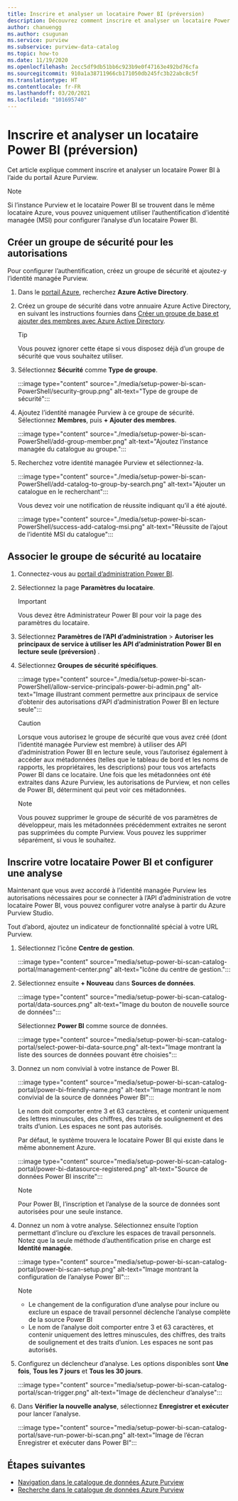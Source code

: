 ```yaml
---
title: Inscrire et analyser un locataire Power BI (préversion)
description: Découvrez comment inscrire et analyser un locataire Power BI à l’aide du portail Azure Purview.
author: chanuengg
ms.author: csugunan
ms.service: purview
ms.subservice: purview-data-catalog
ms.topic: how-to
ms.date: 11/19/2020
ms.openlocfilehash: 2ecc5df9db51bb6c923b9e0f47163e492bd76cfa
ms.sourcegitcommit: 910a1a38711966cb171050db245fc3b22abc8c5f
ms.translationtype: HT
ms.contentlocale: fr-FR
ms.lasthandoff: 03/20/2021
ms.locfileid: "101695740"
---
```

# <a name="register-and-scan-a-power-bi-tenant-preview"></a>Inscrire et analyser un locataire Power BI (préversion)

Cet article explique comment inscrire et analyser un locataire Power BI à l’aide du portail Azure Purview.

> [!Note]
> Si l’instance Purview et le locataire Power BI se trouvent dans le même locataire Azure, vous pouvez uniquement utiliser l’authentification d’identité managée (MSI) pour configurer l’analyse d’un locataire Power BI. 

## <a name="create-a-security-group-for-permissions"></a>Créer un groupe de sécurité pour les autorisations

Pour configurer l’authentification, créez un groupe de sécurité et ajoutez-y l’identité managée Purview.

1. Dans le [portail Azure](https://portal.azure.com), recherchez **Azure Active Directory**.
1. Créez un groupe de sécurité dans votre annuaire Azure Active Directory, en suivant les instructions fournies dans [Créer un groupe de base et ajouter des membres avec Azure Active Directory](../active-directory/fundamentals/active-directory-groups-create-azure-portal.md).

    > [!Tip]
    > Vous pouvez ignorer cette étape si vous disposez déjà d’un groupe de sécurité que vous souhaitez utiliser.

1. Sélectionnez **Sécurité** comme **Type de groupe**.

    :::image type="content" source="./media/setup-power-bi-scan-PowerShell/security-group.png" alt-text="Type de groupe de sécurité":::

1. Ajoutez l’identité managée Purview à ce groupe de sécurité. Sélectionnez **Membres**, puis **+ Ajouter des membres**.

    :::image type="content" source="./media/setup-power-bi-scan-PowerShell/add-group-member.png" alt-text="Ajoutez l’instance managée du catalogue au groupe.":::

1. Recherchez votre identité managée Purview et sélectionnez-la.

    :::image type="content" source="./media/setup-power-bi-scan-PowerShell/add-catalog-to-group-by-search.png" alt-text="Ajouter un catalogue en le recherchant":::

    Vous devez voir une notification de réussite indiquant qu’il a été ajouté.

    :::image type="content" source="./media/setup-power-bi-scan-PowerShell/success-add-catalog-msi.png" alt-text="Réussite de l’ajout de l’identité MSI du catalogue":::

## <a name="associate-the-security-group-with-the-tenant"></a>Associer le groupe de sécurité au locataire

1. Connectez-vous au [portail d’administration Power BI](https://app.powerbi.com/admin-portal/tenantSettings).
1. Sélectionnez la page **Paramètres du locataire**.

    > [!Important]
    > Vous devez être Administrateur Power BI pour voir la page des paramètres du locataire.

1. Sélectionnez **Paramètres de l’API d’administration** > **Autoriser les principaux de service à utiliser les API d’administration Power BI en lecture seule (préversion)** .
1. Sélectionnez **Groupes de sécurité spécifiques**.

    :::image type="content" source="./media/setup-power-bi-scan-PowerShell/allow-service-principals-power-bi-admin.png" alt-text="Image illustrant comment permettre aux principaux de service d’obtenir des autorisations d’API d’administration Power BI en lecture seule":::

    > [!Caution]
    > Lorsque vous autorisez le groupe de sécurité que vous avez créé (dont l’identité managée Purview est membre) à utiliser des API d’administration Power BI en lecture seule, vous l’autorisez également à accéder aux métadonnées (telles que le tableau de bord et les noms de rapports, les propriétaires, les descriptions) pour tous vos artefacts Power BI dans ce locataire. Une fois que les métadonnées ont été extraites dans Azure Purview, les autorisations de Purview, et non celles de Power BI, déterminent qui peut voir ces métadonnées.

    > [!Note]
    > Vous pouvez supprimer le groupe de sécurité de vos paramètres de développeur, mais les métadonnées précédemment extraites ne seront pas supprimées du compte Purview. Vous pouvez les supprimer séparément, si vous le souhaitez.

## <a name="register-your-power-bi-and-set-up-a-scan"></a>Inscrire votre locataire Power BI et configurer une analyse

Maintenant que vous avez accordé à l’identité managée Purview les autorisations nécessaires pour se connecter à l’API d’administration de votre locataire Power BI, vous pouvez configurer votre analyse à partir du Azure Purview Studio.

Tout d’abord, ajoutez un indicateur de fonctionnalité spécial à votre URL Purview. 

1. Sélectionnez l’icône **Centre de gestion**.

    :::image type="content" source="media/setup-power-bi-scan-catalog-portal/management-center.png" alt-text="Icône du centre de gestion.":::

1. Sélectionnez ensuite **+ Nouveau** dans **Sources de données**.

    :::image type="content" source="media/setup-power-bi-scan-catalog-portal/data-sources.png" alt-text="Image du bouton de nouvelle source de données":::

    Sélectionnez **Power BI** comme source de données.

    :::image type="content" source="media/setup-power-bi-scan-catalog-portal/select-power-bi-data-source.png" alt-text="Image montrant la liste des sources de données pouvant être choisies":::

3. Donnez un nom convivial à votre instance de Power BI.

    :::image type="content" source="media/setup-power-bi-scan-catalog-portal/power-bi-friendly-name.png" alt-text="Image montrant le nom convivial de la source de données Power BI":::

    Le nom doit comporter entre 3 et 63 caractères, et contenir uniquement des lettres minuscules, des chiffres, des traits de soulignement et des traits d’union.  Les espaces ne sont pas autorisés.

    Par défaut, le système trouvera le locataire Power BI qui existe dans le même abonnement Azure.

    :::image type="content" source="media/setup-power-bi-scan-catalog-portal/power-bi-datasource-registered.png" alt-text="Source de données Power BI inscrite":::

    > [!Note]
    > Pour Power BI, l’inscription et l’analyse de la source de données sont autorisées pour une seule instance.


4. Donnez un nom à votre analyse. Sélectionnez ensuite l’option permettant d’inclure ou d’exclure les espaces de travail personnels. Notez que la seule méthode d’authentification prise en charge est **Identité managée**.

    :::image type="content" source="media/setup-power-bi-scan-catalog-portal/power-bi-scan-setup.png" alt-text="Image montrant la configuration de l’analyse Power BI":::

    > [!Note]
    > * Le changement de la configuration d’une analyse pour inclure ou exclure un espace de travail personnel déclenche l’analyse complète de la source Power BI
    > * Le nom de l’analyse doit comporter entre 3 et 63 caractères, et contenir uniquement des lettres minuscules, des chiffres, des traits de soulignement et des traits d’union. Les espaces ne sont pas autorisés.

5. Configurez un déclencheur d’analyse. Les options disponibles sont **Une fois**, **Tous les 7 jours** et **Tous les 30 jours**.

    :::image type="content" source="media/setup-power-bi-scan-catalog-portal/scan-trigger.png" alt-text="Image de déclencheur d’analyse":::

6. Dans **Vérifier la nouvelle analyse**, sélectionnez **Enregistrer et exécuter** pour lancer l’analyse.

    :::image type="content" source="media/setup-power-bi-scan-catalog-portal/save-run-power-bi-scan.png" alt-text="Image de l’écran Enregistrer et exécuter dans Power BI":::

## <a name="next-steps"></a>Étapes suivantes

- [Navigation dans le catalogue de données Azure Purview](how-to-browse-catalog.md)
- [Recherche dans le catalogue de données Azure Purview](how-to-search-catalog.md)
